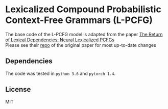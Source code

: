 # Lexicalized Compound Probabilistic Context-Free Grammars (L-PCFG)
The base code of the L-PCFG model is adapted from the paper 
[The Return of Lexical Dependencies: Neural Lexicalized PCFGs](https://arxiv.org/abs/2007.15135)  
Please see their [repo](https://github.com/neulab/neural-lpcfg) of the original paper for most up-to-date changes 

## Dependencies
The code was tested in `python 3.6` and `pytorch 1.4`.

## License
MIT
